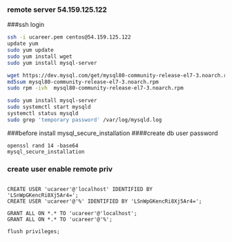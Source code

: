 ### remote server 54.159.125.122
###ssh login
```bash
ssh -i ucareer.pem centos@54.159.125.122
update yum 
sudo yum update
sudo yum install wget
sudo yum install mysql-server

wget https://dev.mysql.com/get/mysql80-community-release-el7-3.noarch.rpm
md5sum mysql80-community-release-el7-3.noarch.rpm
sudo rpm -ivh  mysql80-community-release-el7-3.noarch.rpm 

sudo yum install mysql-server
sudo systemctl start mysqld
systemctl status mysqld
sudo grep 'temporary password' /var/log/mysqld.log
```



###before install mysql_secure_installation
####create db user password
```
openssl rand 14 -base64
mysql_secure_installation
```

### create user enable remote priv

```

CREATE USER 'ucareer'@'localhost' IDENTIFIED BY 'LSnWpGKencRi8Xj5Ar4=';
CREATE USER 'ucareer'@'%' IDENTIFIED BY 'LSnWpGKencRi8Xj5Ar4=';

GRANT ALL ON *.* TO 'ucareer'@'localhost';
GRANT ALL ON *.* TO 'ucareer'@'%';

flush privileges;
```

